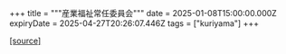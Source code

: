 +++
title = """産業福祉常任委員会"""
date = 2025-01-08T15:00:00.000Z
expiryDate = 2025-04-27T20:26:07.446Z
tags = ["kuriyama"]
+++


[[source]](https://www.town.kuriyama.hokkaido.jp/site/gikai/29932.html)
